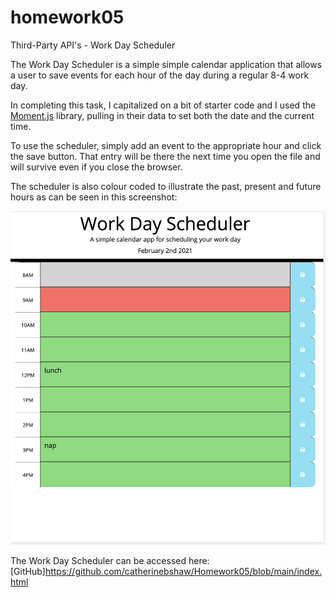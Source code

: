 # homework05
Third-Party API's - Work Day Scheduler

The Work Day Scheduler is a simple simple calendar application that allows a user to save events for each hour of the day during a regular 8-4 work day.

In completing this task, I capitalized on a bit of starter code and I used the [Moment.js](https://momentjs.com/) library, pulling in their data to set both the date and the current time. 

To use the scheduler, simply add an event to the appropriate hour and click the save button. That entry will be there the next time you open the file and will survive even if you close the browser. 

The scheduler is also colour coded to illustrate the past, present and future hours as can be seen in this screenshot:

![Alt Text](https://github.com/catherinebshaw/Homework05/blob/main/Assets/Work%20Day%20Scheduler.png)



The Work Day Scheduler can be accessed here: [GitHub]https://github.com/catherinebshaw/Homework05/blob/main/index.html

